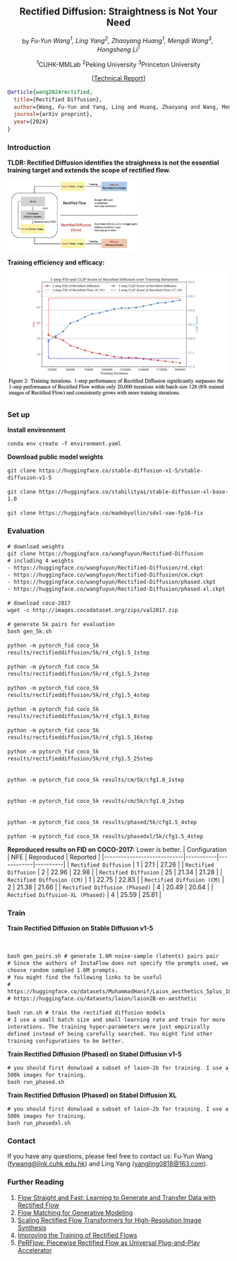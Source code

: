 <div align="center">

## Rectified Diffusion: Straightness is Not Your Need



by *Fu-Yun Wang<sup>1</sup>, Ling Yang<sup>2</sup>, Zhaoyang Huang<sup>1</sup>, Mengdi Wang<sup>3</sup>, 
Hongsheng Li<sup>1</sup>*

<sup>1</sup>CUHK-MMLab   <sup>2</sup>Peking University   <sup>3</sup>Princeton University

[[Technical Report](https://github.com/G-U-N/Rectified-Diffusion/blob/master/report/Rectified-Diffusion-1009.pdf)]
</div>



```bibtex
@article{wang2024rectified,
  title={Rectified Diffusion},
  author={Wang, Fu-Yun and Yang, Ling and Huang, Zhaoyang and Wang, Mengdi and Li, Hongsheng},
  journal={arXiv preprint},
  year={2024}
}
```

### Introduction

**TLDR: Rectified Diffusion identifies the straighness is not the essential training target and extends the scope of rectified flow.**

<img src="./assets/rectified-diffusion.png" alt="fm-curve" style="zoom:30%;" />



**Training efficiency and efficacy:** 

<img src="./assets/fids.png" alt="fm-curve" style="zoom:50%;" />



### Set up

**Install environment**
```shell
conda env create -f environment.yaml
```
**Download public model weights**
```
git clone https://huggingface.co/stable-diffusion-v1-5/stable-diffusion-v1-5

git clone https://huggingface.co/stabilityai/stable-diffusion-xl-base-1.0

git clone https://huggingface.co/madebyollin/sdxl-vae-fp16-fix
```


### Evaluation
```shell
# download weights
git clone https://huggingface.co/wangfuyun/Rectified-Diffusion
# including 4 weights
- https://huggingface.co/wangfuyun/Rectified-Diffusion/rd.ckpt
- https://huggingface.co/wangfuyun/Rectified-Diffusion/cm.ckpt
- https://huggingface.co/wangfuyun/Rectified-Diffusion/phased.ckpt
- https://huggingface.co/wangfuyun/Rectified-Diffusion/phased.xl.ckpt

# download coco-2017
wget -c http://images.cocodataset.org/zips/val2017.zip

# generate 5k pairs for evaluation 
bash gen_5k.sh

python -m pytorch_fid coco_5k results/rectifieddiffusion/5k/rd_cfg1.5_1step

python -m pytorch_fid coco_5k results/rectifieddiffusion/5k/rd_cfg1.5_2step

python -m pytorch_fid coco_5k results/rectifieddiffusion/5k/rd_cfg1.5_4step

python -m pytorch_fid coco_5k results/rectifieddiffusion/5k/rd_cfg1.5_8step

python -m pytorch_fid coco_5k results/rectifieddiffusion/5k/rd_cfg1.5_16step

python -m pytorch_fid coco_5k results/rectifieddiffusion/5k/rd_cfg1.5_25step


python -m pytorch_fid coco_5k results/cm/5k/cfg1.0_1step


python -m pytorch_fid coco_5k results/cm/5k/cfg1.0_2step


python -m pytorch_fid coco_5k results/phased/5k/cfg1.5_4step

python -m pytorch_fid coco_5k results/phasedxl/5k/cfg1.5_4step

```

**Reproduced results on FID on COCO-2017:** Lower is better.
| Configuration     |         NFE                | Reproduced | Reported |
|----------------------------|-----------|------------|----------|
| `Rectified Diffusion`            |    1         | 27.1       | 27.26    |
| `Rectified Diffusion`            |     2        | 22.96      | 22.98    |
| `Rectified Diffusion`            |      25      | 21.34      | 21.28    |
| `Rectified Diffusion (CM)`            |   1             | 22.75      | 22.83    |
| `Rectified Diffusion (CM)`            |    2            | 21.38      | 21.66    |
| `Rectified Diffusion (Phased)`            |   4        | 20.49      | 20.64    |
| `Rectified Diffusion-XL (Phased)`            |  4      | 25.59      | 25.81    |

### Train


**Train Rectified Diffusion on Stable Diffusion v1-5**
```shell


bash gen_pairs.sh # generate 1.6M noise-sample (latents) pairs pair
# Since the authors of InstaFlow does not specify the prompts used, we choose random sampled 1.6M prompts. 
# You might find the following links to be useful
# https://huggingface.co/datasets/MuhammadHanif/Laion_aesthetics_5plus_1024_33M
# https://huggingface.co/datasets/laion/laion2B-en-aesthetic

bash run.sh # train the rectified diffusion models
# I use a small batch size and small learning rate and train for more interations. The training hyper-parameters were just empirically defined instead of being carefully searched. You might find other training configurations to be better.
```


**Train Rectified Diffusion (Phased) on Stabel Diffusion v1-5**
```shell
# you should first donwload a subset of laion-2b for training. I use a 500k images for training.
bash run_phased.sh
```

**Train Rectified Diffusion (Phased) on Stabel Diffusion XL**
```shell
# you should first donwload a subset of laion-2b for training. I use a 500k images for training.
bash run_phasedxl.sh
```

### Contact

If you have any questions, please feel free to contact us: Fu-Yun Wang (fywang@link.cuhk.edu.hk) and Ling Yang (yangling0818@163.com).



### Further Reading

1. [Flow Straight and Fast: Learning to Generate and Transfer Data with Rectified Flow](https://arxiv.org/abs/2209.03003)
2. [Flow Matching for Generative Modeling](https://arxiv.org/abs/2210.02747)
3. [Scaling Rectified Flow Transformers for High-Resolution Image Synthesis](https://arxiv.org/abs/2403.03206)
4. [Improving the Training of Rectified Flows](https://arxiv.org/abs/2405.20320)
5. [PeRFlow: Piecewise Rectified Flow as Universal Plug-and-Play Accelerator](https://arxiv.org/abs/2405.07510)
